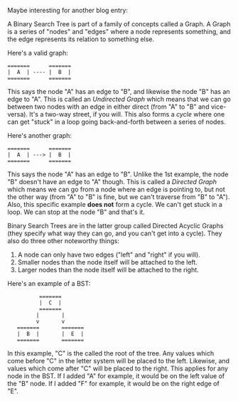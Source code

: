 Maybe interesting for another blog entry:

A Binary Search Tree is part of a family of concepts called a Graph. A Graph is a series of "nodes" and "edges" where a node represents something, and the edge represents its relation to something else.

Here's a valid graph:

    =======      =======
    |  A  | ---- |  B  |
    =======      =======

This says the node "A" has an edge to "B", and likewise the node "B" has an edge to "A". This is called an *Undirected Graph* which means that we can go between two nodes with an edge in either direct (from "A" to "B" and vice-versa). It's a two-way street, if you will. This also forms a *cycle* where one can get "stuck" in a loop going back-and-forth between a series of nodes.

Here's another graph:

    =======      =======
    |  A  | ---> |  B  |
    =======      =======

This says the node "A" has an edge to "B". Unlike the 1st example, the node "B" doesn't have an edge to "A" though. This is called a *Directed Graph* which means we can go from a node where an edge is pointing to, but not the other way (from "A" to "B" is fine, but we can't traverse from "B" to "A"). Also, this specific example **does not** form a cycle. We can't get stuck in a loop. We can stop at the node "B" and that's it.

Binary Search Trees are in the latter group called Directed Acyclic Graphs (they specify what way they can go, and you can't get into a cycle). They also do three other noteworthy things:

1. A node can only have two edges ("left" and "right" if you will).
1. Smaller nodes than the node itself will be attached to the left.
1. Larger nodes than the node itself will be attached to the right.

Here's an example of a BST:

              =======
              |  C  |
              =======
             |       |
             v       v
       =======       =======
       |  B  |       |  E  |
       =======       =======

In this example, "C" is the called the root of the tree. Any values which come before "C" in the letter system will be placed to the left. Likewise, and values which come after "C" will be placed to the right. This applies for any node in the BST. If I added "A" for example, it would be on the left value of the "B" node. If I added "F" for example, it would be on the right edge of "E".